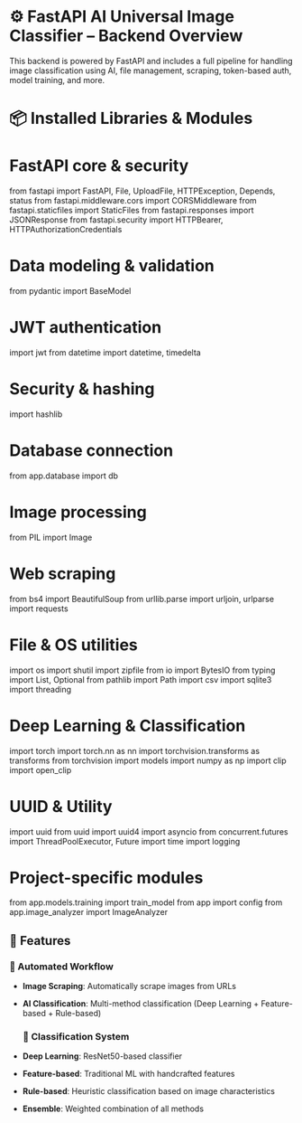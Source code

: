 # ⚙️ FastAPI AI Universal Image Classifier – Backend Overview
This backend is powered by FastAPI and includes a full pipeline for handling image classification using AI, file management, scraping, token-based auth, model training, and more.

# 📦 Installed Libraries & Modules
# FastAPI core & security
from fastapi import FastAPI, File, UploadFile, HTTPException, Depends, status
from fastapi.middleware.cors import CORSMiddleware
from fastapi.staticfiles import StaticFiles
from fastapi.responses import JSONResponse
from fastapi.security import HTTPBearer, HTTPAuthorizationCredentials

# Data modeling & validation
from pydantic import BaseModel

# JWT authentication
import jwt
from datetime import datetime, timedelta

# Security & hashing
import hashlib

# Database connection
from app.database import db

# Image processing
from PIL import Image

# Web scraping
from bs4 import BeautifulSoup
from urllib.parse import urljoin, urlparse
import requests

# File & OS utilities
import os
import shutil
import zipfile
from io import BytesIO
from typing import List, Optional
from pathlib import Path
import csv
import sqlite3
import threading

# Deep Learning & Classification
import torch
import torch.nn as nn
import torchvision.transforms as transforms
from torchvision import models
import numpy as np
import clip
import open_clip

# UUID & Utility
import uuid
from uuid import uuid4
import asyncio
from concurrent.futures import ThreadPoolExecutor, Future
import time
import logging

# Project-specific modules
from app.models.training import train_model
from app import config
from app.image_analyzer import ImageAnalyzer


## 🚀 Features

### 🔄 Automated Workflow
- **Image Scraping**: Automatically scrape images from URLs
- **AI Classification**: Multi-method classification (Deep Learning + Feature-based + Rule-based)

  ### 🎯 Classification System
- **Deep Learning**: ResNet50-based classifier
- **Feature-based**: Traditional ML with handcrafted features
- **Rule-based**: Heuristic classification based on image characteristics
- **Ensemble**: Weighted combination of all methods

